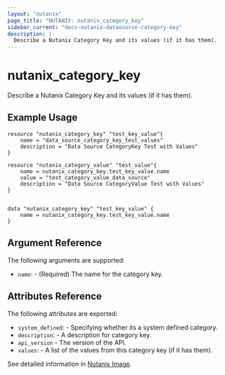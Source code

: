 ```yaml
---
layout: "nutanix"
page_title: "NUTANIX: nutanix_category_key"
sidebar_current: "docs-nutanix-datasource-category-key"
description: |-
  Describe a Nutanix Category Key and its values (if it has them).
---
```


# nutanix_category_key

Describe a Nutanix Category Key and its values (if it has them).

## Example Usage

```hcl
resource "nutanix_category_key" "test_key_value"{
    name = "data_source_category_key_test_values"
    description = "Data Source CategoryKey Test with Values"
}

resource "nutanix_category_value" "test_value"{
    name = nutanix_category_key.test_key_value.name
    value = "test_category_value_data_source"
    description = "Data Source CategoryValue Test with Values"
}


data "nutanix_category_key" "test_key_value" {
    name = nutanix_category_key.test_key_value.name
}
```

## Argument Reference

The following arguments are supported:

* `name`: - (Required) The name for the category key.

## Attributes Reference

The following attributes are exported:

* `system_defined`: - Specifying whether its a system defined category.
* `description`: - A description for category key.
* `api_version` - The version of the API.
* `values`: - A list of the values from this category key (if it has them).

See detailed information in [Nutanix Image](https://nutanix.github.io/Automation/experimental/swagger-redoc-sandbox/#tag/category/paths/~1categories~1{name}/get).
